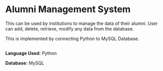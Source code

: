 
# Alumni Management System

This can be used by institutions to manage the data of their alumni. User can add, delete, retrieve, modify any data from the database.

This is implemented by connecting Python to MySQL Database.
## 

**Language Used:** Python

**Database:** MySQL




